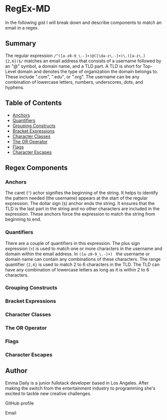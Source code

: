 # RegEx-MD

In the following gist I will break down and describe components to match an email in a regex. 

## Summary

The regular expression ```/^([a-z0-9_\.-]+)@([\da-z\.-]+)\.([a-z\.]{2,6})$/``` matches an email address that consists of a username followed by an "@" symbol, a domain name, and a TLD part. A TLD is short for Top-Level domain and denotes the type of organization the domain belongs to. These include ".com", ".edu", or ".org". 
The username can be any combination of lowercase letters, numbers, underscores, dots, and hyphens.

## Table of Contents

- [Anchors](#anchors)
- [Quantifiers](#quantifiers)
- [Grouping Constructs](#grouping-constructs)
- [Bracket Expressions](#bracket-expressions)
- [Character Classes](#character-classes)
- [The OR Operator](#the-or-operator)
- [Flags](#flags)
- [Character Escapes](#character-escapes)

## Regex Components

### Anchors

The caret (`^`) achor signifies the beginning of the string. It helps to identify the pattern needed (the username) appears at the start of the regular expression. 
The dollar sign (`$`) anchor ends the string. It ensures that the TLD is the last part in the string and no other characters are included in the expression.
These anchors force the expression to match the string from beginning to end. 

### Quantifiers
 
 There are a couple of quantifiers in this expression. The plus sign expression (`+`) is used to match one or more characters in the username and domain within the email address. In `([a-z0-9_\.-]+) ` the username or domain name can contain any combinations of these characters.
 The range quantifier `{2,6}` is used to match 2 to 6 characters in the TLD. The TLD can have any combination of lowercase letters as long as it is within 2 to 6 characters.

### Grouping Constructs



### Bracket Expressions

### Character Classes

### The OR Operator



### Flags

### Character Escapes

## Author

Emma Daily is a junior fullstack developer based in Los Angeles. After making the switch from the entertainment industry to programming she's excited to tackle new creative challenges.

GitHub profile

Email
